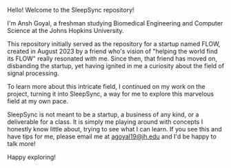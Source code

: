 Hello! Welcome to the SleepSync repository!

I'm Ansh Goyal, a freshman studying Biomedical Engineering and Computer Science at the Johns Hopkins University.

This repository initially served as the repository for a startup named FLOW, created in August 2023 by a friend who's vision of "helping the world find its FLOW" really resonated with me. Since then, that friend has moved on, disbanding the startup, yet having ignited in me a curiosity about the field of signal processing.

To learn more about this intricate field, I continued on my work on the project, turning it into SleepSync, a way for me to explore this marvelous field at my own pace.

SleepSync is not meant to be a startup, a business of any kind, or a deliverable for a class. It is simply me playing around with concepts I honestly know little about, trying to see what I can learn. If you see this and have tips for me, please email me at agoyal19@jh.edu and I'd be happy to talk more!

Happy exploring!
